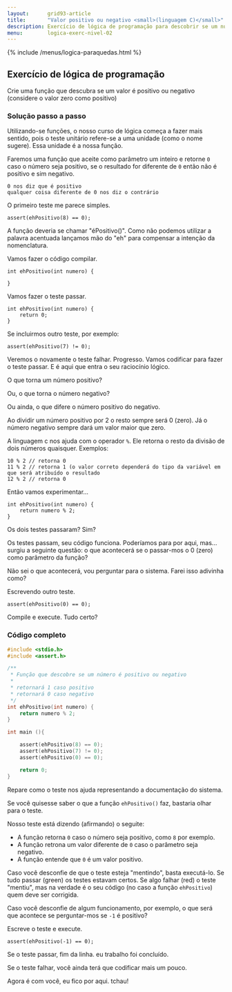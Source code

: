 ```yaml
---
layout:      grid93-article
title:       "Valor positivo ou negativo <small>(linguagem C)</small>"
description: Exercício de lógica de programação para descobrir se um número é positivo ou negativo.
menu:        logica-exerc-nivel-02
---
```


{% include /menus/logica-paraquedas.html %}

Exercício de lógica de programação
---
     
Crie uma função que descubra se um valor é positivo ou negativo (considere o valor zero como positivo)

        
### Solução passo a passo

Utilizando-se funções, o nosso curso de lógica começa a fazer mais sentido, pois o teste unitário refere-se a uma unidade
(como o nome sugere). Essa unidade é a nossa função.


Faremos uma função que aceite como parâmetro um inteiro e retorne `0` caso o número seja positivo, se o resultado for
diferente de `0` então não é positivo e sim negativo.

    0 nos diz que é positivo 
    qualquer coisa diferente de 0 nos diz o contrário

O primeiro teste me parece simples.

	assert(ehPositivo(8) == 0);

A função deveria se chamar "éPositivo()". Como não podemos utilizar a palavra acentuada lançamos mão do "eh" para compensar
a intenção da nomenclatura.

Vamos fazer o código compilar.

    int ehPositivo(int numero) {

    }


Vamos fazer o teste passar.

    int ehPositivo(int numero) {
        return 0;
    }

Se incluirmos outro teste, por exemplo:

	assert(ehPositivo(7) != 0);

Veremos o novamente o teste falhar. Progresso. Vamos codificar para fazer o teste passar. E é aqui que entra o seu raciocínio
lógico.

O que torna um número positivo?

Ou, o que torna o número negativo?

Ou ainda, o que difere o número positivo do negativo.

Ao dividir um número positivo por 2 o resto sempre será 0 (zero). Já o número negativo sempre dará um valor maior que
zero.

A linguagem c nos ajuda com o operador `%`. Ele retorna o resto da divisão de dois números quaisquer. Exemplos:

    10 % 2 // retorna 0
    11 % 2 // retorna 1 (o valor correto dependerá do tipo da variável em que será atribuído o resultado
    12 % 2 // retorna 0

Então vamos experimentar...

    int ehPositivo(int numero) {
        return numero % 2;
    }


Os dois testes passaram? Sim?

Os testes passam, seu código funciona. Poderíamos para por aqui, mas... surgiu a seguinte questão: o que acontecerá se
o passar-mos o 0 (zero) como parâmetro da função?

Não sei o que acontecerá, vou perguntar para o sistema. Farei isso adivinha como?

Escrevendo outro teste.

	assert(ehPositivo(0) == 0);

Compile e execute. Tudo certo?


### Código completo

```c
#include <stdio.h>
#include <assert.h>

/**
 * Função que descobre se um número é positivo ou negativo
 *
 * retornará 1 caso positivo
 * retornará 0 caso negativo
 */
int ehPositivo(int numero) {
    return numero % 2;
}

int main (){

    assert(ehPositivo(8) == 0);
    assert(ehPositivo(7) != 0);
    assert(ehPositivo(0) == 0);

    return 0;
}
```


Repare como o teste nos ajuda representando a documentação do sistema.

Se você quisesse saber o que a função `ehPositivo()` faz, bastaria olhar para o teste.

Nosso teste está dizendo (afirmando) o seguite:

- A função retorna `0` caso o número seja positivo, como `8` por exemplo.
- A função retrona um valor diferente de `0` caso o parâmetro seja negativo.
- A função entende que `0` é um valor positivo. 

Caso você desconfie de que o teste esteja "mentindo", basta executá-lo. Se tudo passar (green) os testes estavam certos.
Se algo falhar (red) o teste "mentiu", mas na verdade é o seu código (no caso a função `ehPositivo`) quem deve ser corrigida.

Caso você desconfie de algum funcionamento, por exemplo, o que será que acontece se perguntar-mos se `-1` é positivo?

Escreve o teste e execute.

    assert(ehPositivo(-1) == 0);

Se o teste passar, fim da linha. eu trabalho foi concluído.

Se o teste falhar, você ainda terá que codificar mais um pouco. 

Agora é com você, eu fico por aqui. tchau!

        